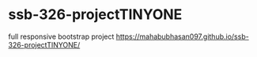 # ssb-326-projectTINYONE
full responsive bootstrap project
https://mahabubhasan097.github.io/ssb-326-projectTINYONE/
